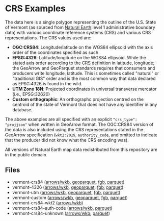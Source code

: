 
# CRS Examples

The data here is a single polygon representing the outline of the U.S. State of Vermont (as sourced from [Natural Earth](https://www.naturalearthdata.com/) level 1 administrative boundary data) with various coordinate reference systems (CRS) and various CRS representations. The CRS values used are:

- **OGC:CRS84**: Longitude/latitude on the WGS84 ellipsoid with the axis order of the coordinates specified as such.
- **EPSG:4326**: Latitude/longitude on the WGS84 ellipsoid. While the stated axis order according to the CRS definition in latitude, longitude; the GeoArrow and GeoParquet standards requires that consumers and producers write longitude, latitude. This is sometimes called "natural" or "traditional GIS" order and is the most common way that data declared as EPSG:4326 is found in the wild.
- **UTM Zone 18N**: Projected coordinates in universal transverse mercator (i.e., EPSG:32620)
- **Custom orthographic**: An orthographc projection centred on the centroid of the state of Vermont that does not have any identifier in any database.

The above examples are all specified with an explicit `"crs_type": "projjson"` when written in GeoArrow format. The OGC:CRS84 version of the data is also included using the CRS representations stated in the GeoArrow specification (`wkt2:2019`, `authority_code`, and omitted to indicate that the producer did not know what the CRS encoding was).

All versions of Natural Earth map data redistributed from this repository are in the public domain.

<!-- begin file listing -->


## Files

- vermont-crs84 ([arrows/wkb](https://raw.githubusercontent.com/geoarrow/geoarrow-data/v0.2.0-rc6/example-crs/files/example-crs_vermont-crs84_wkb.arrows), [geoparquet](https://raw.githubusercontent.com/geoarrow/geoarrow-data/v0.2.0-rc6/example-crs/files/example-crs_vermont-crs84_geo.parquet), [fgb](https://raw.githubusercontent.com/geoarrow/geoarrow-data/v0.2.0-rc6/example-crs/files/example-crs_vermont-crs84.fgb), [parquet](https://raw.githubusercontent.com/geoarrow/geoarrow-data/v0.2.0-rc6/example-crs/files/example-crs_vermont-crs84.parquet))
- vermont-4326 ([arrows/wkb](https://raw.githubusercontent.com/geoarrow/geoarrow-data/v0.2.0-rc6/example-crs/files/example-crs_vermont-4326_wkb.arrows), [geoparquet](https://raw.githubusercontent.com/geoarrow/geoarrow-data/v0.2.0-rc6/example-crs/files/example-crs_vermont-4326_geo.parquet), [fgb](https://raw.githubusercontent.com/geoarrow/geoarrow-data/v0.2.0-rc6/example-crs/files/example-crs_vermont-4326.fgb), [parquet](https://raw.githubusercontent.com/geoarrow/geoarrow-data/v0.2.0-rc6/example-crs/files/example-crs_vermont-4326.parquet))
- vermont-utm ([arrows/wkb](https://raw.githubusercontent.com/geoarrow/geoarrow-data/v0.2.0-rc6/example-crs/files/example-crs_vermont-utm_wkb.arrows), [geoparquet](https://raw.githubusercontent.com/geoarrow/geoarrow-data/v0.2.0-rc6/example-crs/files/example-crs_vermont-utm_geo.parquet), [fgb](https://raw.githubusercontent.com/geoarrow/geoarrow-data/v0.2.0-rc6/example-crs/files/example-crs_vermont-utm.fgb), [parquet](https://raw.githubusercontent.com/geoarrow/geoarrow-data/v0.2.0-rc6/example-crs/files/example-crs_vermont-utm.parquet))
- vermont-custom ([arrows/wkb](https://raw.githubusercontent.com/geoarrow/geoarrow-data/v0.2.0-rc6/example-crs/files/example-crs_vermont-custom_wkb.arrows), [geoparquet](https://raw.githubusercontent.com/geoarrow/geoarrow-data/v0.2.0-rc6/example-crs/files/example-crs_vermont-custom_geo.parquet), [fgb](https://raw.githubusercontent.com/geoarrow/geoarrow-data/v0.2.0-rc6/example-crs/files/example-crs_vermont-custom.fgb), [parquet](https://raw.githubusercontent.com/geoarrow/geoarrow-data/v0.2.0-rc6/example-crs/files/example-crs_vermont-custom.parquet))
- vermont-crs84-wkt2 ([arrows/wkb](https://raw.githubusercontent.com/geoarrow/geoarrow-data/v0.2.0-rc6/example-crs/files/example-crs_vermont-crs84-wkt2_wkb.arrows))
- vermont-crs84-auth-code ([arrows/wkb](https://raw.githubusercontent.com/geoarrow/geoarrow-data/v0.2.0-rc6/example-crs/files/example-crs_vermont-crs84-auth-code_wkb.arrows), [parquet](https://raw.githubusercontent.com/geoarrow/geoarrow-data/v0.2.0-rc6/example-crs/files/example-crs_vermont-crs84-auth-code.parquet))
- vermont-crs84-unknown ([arrows/wkb](https://raw.githubusercontent.com/geoarrow/geoarrow-data/v0.2.0-rc6/example-crs/files/example-crs_vermont-crs84-unknown_wkb.arrows), [parquet](https://raw.githubusercontent.com/geoarrow/geoarrow-data/v0.2.0-rc6/example-crs/files/example-crs_vermont-crs84-unknown.parquet))
